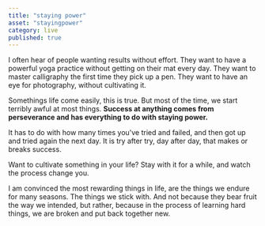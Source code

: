 ```yaml
---
title: "staying power"
asset: "stayingpower" 
category: live
published: true
---
```


I often hear of people wanting results without effort. They want to have a powerful yoga practice without getting on their mat every day. They want to master calligraphy the first time they pick up a pen. They want to have an eye for photography, without cultivating it. 

Somethings life come easily, this is true. But most of the time, we start terribly awful at most things.
**Success at anything comes from perseverance and has everything to do with staying power.**

It has to do with how many times you've tried and failed, and then got up and tried again the next day. It is try after try, day after day, that makes or breaks success. 

Want to cultivate something in your life? Stay with it for a while, and watch the process change you.

I am convinced the most rewarding things in life, are the things we endure for many seasons. The things we stick with. And not because they bear fruit the way we intended, but rather, because in the process of learning hard things, we are broken and put back together new. 
